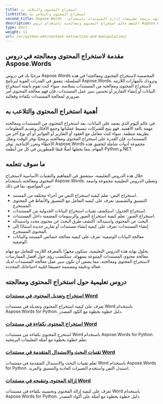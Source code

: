 ```yaml
---
title: استخراج المحتوى والتلاعب به
linktitle: استخراج المحتوى والتلاعب به
second_title: Aspose.Words - واجهة برمجة تطبيقات إدارة المستندات باستخدام Python
description: اكتشف عالم استخراج المحتوى ومعالجته باستخدام دروس Aspose.Words. تعرّف على كيفية استخراج المحتوى ومعالجته بكفاءة باستخدام Python و.NET، مما يعزز قدرات معالجة المستندات لديك.
type: docs
weight: 11
url: /ar/python-net/content-extraction-and-manipulation/
---
```

## مقدمة لاستخراج المحتوى ومعالجته في دروس Aspose.Words

مرحبًا بك في دروس Aspose.Words المخصصة لاستخراج المحتوى ومعالجته! في هذه السلسلة، نتعمق في القدرات القوية لبرنامج Aspose.Words، ونزودك بالمهارات اللازمة لاستخراج المحتوى ومعالجته من المستندات بسلاسة. سواء كنت تقوم بأتمتة استخراج البيانات أو إنشاء التقارير أو تحسين سير عمل المستندات، فإن فهم معالجة المحتوى أمر ضروري لمعالجة المستندات بكفاءة وفعالية.

## أهمية استخراج المحتوى والتلاعب به

في عالم اليوم الذي يعتمد على البيانات، يعد استخراج المحتوى من المستندات ومعالجته مهمة بالغة الأهمية. فهو يتيح للشركات تبسيط عملياتها وجمع الأفكار وتقديم المعلومات بطريقة منظمة. سواء كنت تتعامل مع العقود أو التقارير أو الفواتير أو أي نوع آخر من المستندات، فإن القدرة على استخراج المحتوى ومعالجته برمجيًا توفر الوقت وتقلل الأخطاء وتعزز الإنتاجية. توفر Aspose.Words مجموعة أدوات شاملة لتحقيق هذه المهام، مما يجعلها أصلًا قيمًا للمطورين في كل من أنظمة Python و.NET.

## ما سوف تتعلمه

خلال هذه الدروس التعليمية، ستتعمق في المفاهيم والتقنيات الأساسية لاستخراج المحتوى ومعالجته باستخدام Aspose.Words. وتغطي الدروس التعليمية مجموعة واسعة من المواضيع، بما في ذلك:

- استخراج النص: تعلم كيفية استخراج النص من أجزاء مختلفة من المستند.
- التنسيق والتصميم: تعرف على كيفية التعامل مع التنسيق والأنماط في المحتوى المستخرج.
- استخراج الجدول: استكشف تقنيات استخراج البيانات الجدولية من المستندات.
- استخراج الصور: تعلم كيفية استخراج الصور والرسومات المضمنة داخل المستندات.
- البحث عن المحتوى واستبداله: اكتشف طرق البحث عن محتوى محدد واستبداله.
- إنشاء المستندات: تعرف على كيفية إنشاء مستندات أو تقارير جديدة استنادًا إلى المحتوى المستخرج.
- معالجة البيانات الوصفية: تعرف على كيفية معالجة خصائص المستند والبيانات الوصفية.

بحلول نهاية هذه الدروس التعليمية، ستكون مجهزًا بالمعرفة اللازمة للتعامل مع مهام معالجة محتوى المستندات المتنوعة بسهولة. ستكتسب رؤى حول أفضل الممارسات لاستخراج المحتوى ومعالجته، مما يضمن أن تكون سير عمل معالجة المستندات لديك فعالة ودقيقة ومصممة خصيصًا لتلبية احتياجاتك المحددة.

## دروس تعليمية حول استخراج المحتوى ومعالجته
### [استخراج وتعديل المحتوى في مستندات Word](./extract-modify-document-content/)
تعرف على كيفية استخراج المحتوى وتعديله في مستندات Word باستخدام Aspose.Words for Python. دليل خطوة بخطوة مع الكود المصدر.
### [استخراج المحتوى بكفاءة في مستندات Word](./document-content-extraction/)
استخرج المحتوى بكفاءة من مستندات Word باستخدام Aspose.Words for Python. تعلم خطوة بخطوة مع أمثلة التعليمات البرمجية.
### [تقنيات البحث والاستبدال المتقدمة في مستندات Word](./find-replace-documents/)
تعلم تقنيات البحث والاستبدال المتقدمة في مستندات Word باستخدام Aspose.Words for Python. استبدل النص واستخدم التعبيرات العادية والتنسيق والمزيد.
### [إزالة المحتوى وتنقيحه في مستندات Word](./remove-content-documents/)
تعرف على كيفية إزالة المحتوى وتحسينه بكفاءة في مستندات Word باستخدام Aspose.Words for Python. دليل خطوة بخطوة مع أمثلة على أكواد المصدر.